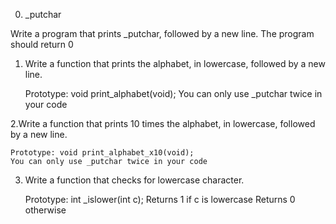 
0. _putchar

Write a program that prints _putchar, followed by a new line.
 The program should return 0

1. Write a function that prints the alphabet, in lowercase, followed by a new line.

    Prototype: void print_alphabet(void);
    You can only use _putchar twice in your code

2.Write a function that prints 10 times the alphabet, in lowercase, followed by a new line.

    Prototype: void print_alphabet_x10(void);
    You can only use _putchar twice in your code

3. Write a function that checks for lowercase character.

    Prototype: int _islower(int c);
    Returns 1 if c is lowercase
    Returns 0 otherwise

